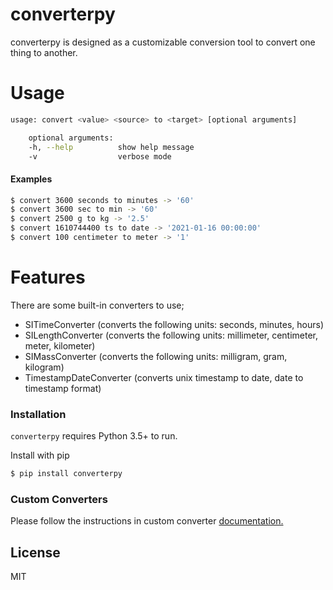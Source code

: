 # converterpy

converterpy is designed as a customizable conversion tool to convert one thing to another.

# Usage

```bash
usage: convert <value> <source> to <target> [optional arguments]

    optional arguments:
    -h, --help          show help message
    -v                  verbose mode
```

#### Examples

```bash
$ convert 3600 seconds to minutes -> '60'
$ convert 3600 sec to min -> '60'
$ convert 2500 g to kg -> '2.5'
$ convert 1610744400 ts to date -> '2021-01-16 00:00:00'
$ convert 100 centimeter to meter -> '1'
```

# Features
There are some built-in converters to use;
- SITimeConverter (converts the following units: seconds, minutes, hours)
- SILengthConverter (converts the following units: millimeter, centimeter, meter, kilometer)
- SIMassConverter (converts the following units: milligram, gram, kilogram)
- TimestampDateConverter (converts unix timestamp to date, date to timestamp format)

### Installation

```converterpy``` requires Python 3.5+ to run.

Install with pip

```sh
$ pip install converterpy
```

### Custom Converters

Please follow the instructions in custom converter [documentation.][custom_converter.doc]


License
----

MIT

[custom_converter.doc]: <https://github.com/bilalekremharmansa/converterpy/blob/main/docs/custom_converters.md>
